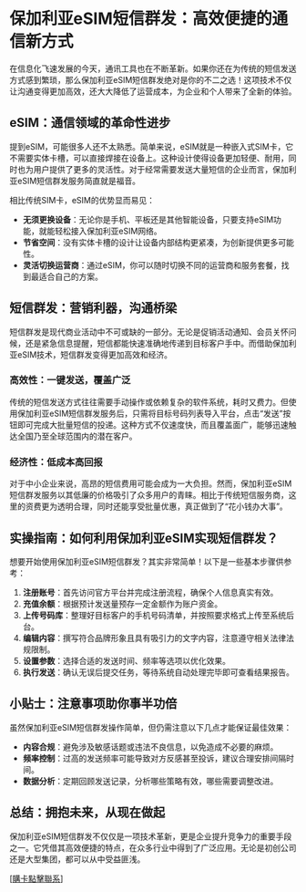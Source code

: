 # 保加利亚eSIM短信群发：高效便捷的通信新方式

在信息化飞速发展的今天，通讯工具也在不断革新。如果你还在为传统的短信发送方式感到繁琐，那么保加利亚eSIM短信群发绝对是你的不二之选！这项技术不仅让沟通变得更加高效，还大大降低了运营成本，为企业和个人带来了全新的体验。

## eSIM：通信领域的革命性进步

提到eSIM，可能很多人还不太熟悉。简单来说，eSIM就是一种嵌入式SIM卡，它不需要实体卡槽，可以直接焊接在设备上。这种设计使得设备更加轻便、耐用，同时也为用户提供了更多的灵活性。对于经常需要发送大量短信的企业而言，保加利亚eSIM短信群发服务简直就是福音。

相比传统SIM卡，eSIM的优势显而易见：

- **无须更换设备**：无论你是手机、平板还是其他智能设备，只要支持eSIM功能，就能轻松接入保加利亚eSIM网络。
- **节省空间**：没有实体卡槽的设计让设备内部结构更紧凑，为创新提供更多可能性。
- **灵活切换运营商**：通过eSIM，你可以随时切换不同的运营商和服务套餐，找到最适合自己的方案。

## 短信群发：营销利器，沟通桥梁

短信群发是现代商业活动中不可或缺的一部分。无论是促销活动通知、会员关怀问候，还是紧急信息提醒，短信都能快速准确地传递到目标客户手中。而借助保加利亚eSIM技术，短信群发变得更加高效和经济。

### 高效性：一键发送，覆盖广泛

传统的短信发送方式往往需要手动操作或依赖复杂的软件系统，耗时又费力。但使用保加利亚eSIM短信群发服务后，只需将目标号码列表导入平台，点击“发送”按钮即可完成大批量短信的投递。这种方式不仅速度快，而且覆盖面广，能够迅速触达全国乃至全球范围内的潜在客户。

### 经济性：低成本高回报

对于中小企业来说，高昂的短信费用可能会成为一大负担。然而，保加利亚eSIM短信群发服务以其低廉的价格吸引了众多用户的青睐。相比于传统短信服务商，这里的资费更为透明合理，同时还能享受批量优惠，真正做到了“花小钱办大事”。

## 实操指南：如何利用保加利亚eSIM实现短信群发？

想要开始使用保加利亚eSIM短信群发？其实非常简单！以下是一些基本步骤供参考：

1. **注册账号**：首先访问官方平台并完成注册流程，确保个人信息真实有效。
2. **充值余额**：根据预计发送量预存一定金额作为账户资金。
3. **上传号码库**：整理好目标客户的手机号码清单，并按照要求格式上传至系统后台。
4. **编辑内容**：撰写符合品牌形象且具有吸引力的文字内容，注意遵守相关法律法规限制。
5. **设置参数**：选择合适的发送时间、频率等选项以优化效果。
6. **执行发送**：确认无误后提交任务，等待系统自动处理完毕即可查看结果报告。

## 小贴士：注意事项助你事半功倍

虽然保加利亚eSIM短信群发操作简单，但仍需注意以下几点才能保证最佳效果：

- **内容合规**：避免涉及敏感话题或违法不良信息，以免造成不必要的麻烦。
- **频率控制**：过高的发送频率可能导致对方反感甚至投诉，建议合理安排间隔时间。
- **数据分析**：定期回顾发送记录，分析哪些策略有效，哪些需要调整改进。

## 总结：拥抱未来，从现在做起

保加利亚eSIM短信群发不仅仅是一项技术革新，更是企业提升竞争力的重要手段之一。它凭借其高效便捷的特点，在众多行业中得到了广泛应用。无论是初创公司还是大型集团，都可以从中受益匪浅。

[[購卡點擊聯系](https://t.me/s/esim1088)]